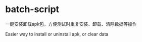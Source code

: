 # batch-script

一键安装卸载apk包，方便测试时重复安装、卸载、清除数据等操作

Easier way to install or uninstall apk, or clear data
